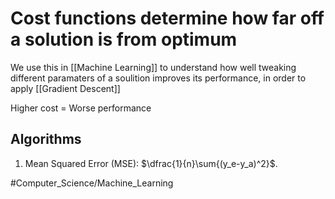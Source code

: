 # Cost functions determine how far off a solution is from optimum

We use this in [[Machine Learning]] to understand how well tweaking different paramaters of a soulition improves its performance, in order to apply [[Gradient Descent]]

Higher cost = Worse performance

## Algorithms

1. Mean Squared Error (MSE): $\dfrac{1}{n}\sum{(y_e-y_a)^2}$.




#Computer_Science/Machine_Learning